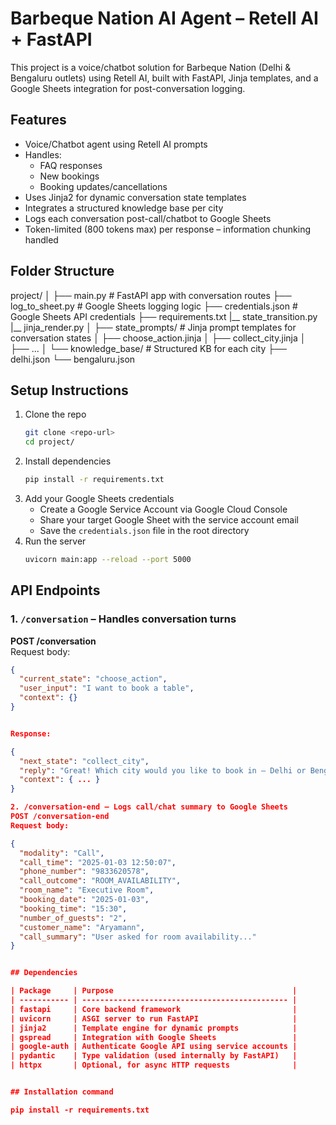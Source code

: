 #  Barbeque Nation AI Agent – Retell AI + FastAPI

This project is a voice/chatbot solution for Barbeque Nation (Delhi & Bengaluru outlets) using Retell AI, built with FastAPI, Jinja templates, and a Google Sheets integration for post-conversation logging.

##  Features

- Voice/Chatbot agent using Retell AI prompts  
- Handles:  
  - FAQ responses  
  - New bookings  
  - Booking updates/cancellations  
- Uses Jinja2 for dynamic conversation state templates  
- Integrates a structured knowledge base per city  
- Logs each conversation post-call/chatbot to Google Sheets  
- Token-limited (800 tokens max) per response – information chunking handled  

## Folder Structure

project/
│
├── main.py # FastAPI app with conversation routes
├── log_to_sheet.py # Google Sheets logging logic
├── credentials.json # Google Sheets API credentials
├── requirements.txt
|__ state_transition.py
|__ jinja_render.py
│
├── state_prompts/ # Jinja prompt templates for conversation states
│ ├── choose_action.jinja
│ ├── collect_city.jinja
│ ├── ...
│
└── knowledge_base/ # Structured KB for each city
├── delhi.json
└── bengaluru.json



##  Setup Instructions

1. Clone the repo
    ```bash
    git clone <repo-url>
    cd project/
    ```
2. Install dependencies
    ```bash
    pip install -r requirements.txt
    ```
3. Add your Google Sheets credentials  
    - Create a Google Service Account via Google Cloud Console  
    - Share your target Google Sheet with the service account email  
    - Save the `credentials.json` file in the root directory  
4. Run the server  
    ```bash
    uvicorn main:app --reload --port 5000
    ```

## API Endpoints

### 1. `/conversation` – Handles conversation turns

**POST /conversation**  
Request body:
```json
{
  "current_state": "choose_action",
  "user_input": "I want to book a table",
  "context": {}
}


Response:

{
  "next_state": "collect_city",
  "reply": "Great! Which city would you like to book in – Delhi or Bengaluru?",
  "context": { ... }
}

2. /conversation-end – Logs call/chat summary to Google Sheets
POST /conversation-end
Request body:

{
  "modality": "Call",
  "call_time": "2025-01-03 12:50:07",
  "phone_number": "9833620578",
  "call_outcome": "ROOM_AVAILABILITY",
  "room_name": "Executive Room",
  "booking_date": "2025-01-03",
  "booking_time": "15:30",
  "number_of_guests": "2",
  "customer_name": "Aryamann",
  "call_summary": "User asked for room availability..."
}


## Dependencies

| Package     | Purpose                                        |
| ----------- | ---------------------------------------------- |
| fastapi     | Core backend framework                         |
| uvicorn     | ASGI server to run FastAPI                     |
| jinja2      | Template engine for dynamic prompts            |
| gspread     | Integration with Google Sheets                 |
| google-auth | Authenticate Google API using service accounts |
| pydantic    | Type validation (used internally by FastAPI)   |
| httpx       | Optional, for async HTTP requests              |


## Installation command

pip install -r requirements.txt